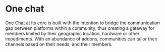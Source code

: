 # One chat

[One Chat](https://one-chat.co) at its core is built with the intention to bridge the communication gap between platforms within a community, thus creating a gateway for members limited by their geographic location, hardware or other impediments. With an abundance of addons, communities can tailor their channels based on their needs, and their members.
